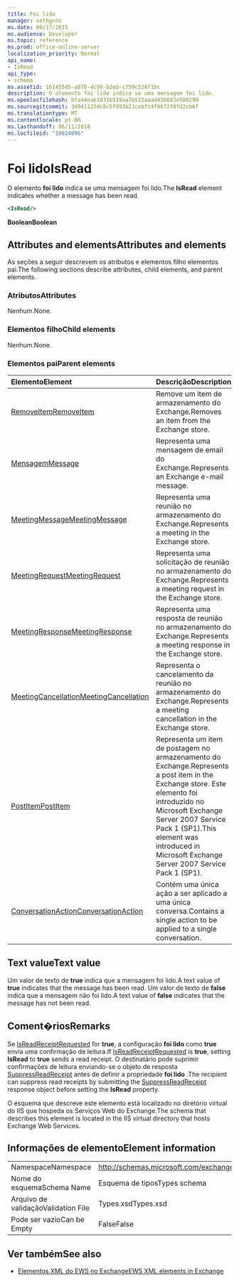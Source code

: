 ```yaml
---
title: Foi lido
manager: sethgros
ms.date: 09/17/2015
ms.audience: Developer
ms.topic: reference
ms.prod: office-online-server
localization_priority: Normal
api_name:
- IsRead
api_type:
- schema
ms.assetid: 161455d5-a870-4c99-b2eb-c759c538f1bc
description: O elemento foi lido indica se uma mensagem foi lido.
ms.openlocfilehash: bfa44eab1831b519aa7b515aaad456683e580299
ms.sourcegitcommit: 34041125dc8c5f993b21cebfc4f8b72f0fd2cb6f
ms.translationtype: MT
ms.contentlocale: pt-BR
ms.lasthandoff: 06/11/2018
ms.locfileid: "19824096"
---
```

# <a name="isread"></a><span data-ttu-id="57e09-103">Foi lido</span><span class="sxs-lookup"><span data-stu-id="57e09-103">IsRead</span></span>

<span data-ttu-id="57e09-104">O elemento **foi lido** indica se uma mensagem foi lido.</span><span class="sxs-lookup"><span data-stu-id="57e09-104">The **IsRead** element indicates whether a message has been read.</span></span> 
  
```XML
<IsRead/>
```

 <span data-ttu-id="57e09-105">**Boolean**</span><span class="sxs-lookup"><span data-stu-id="57e09-105">**Boolean**</span></span>
## <a name="attributes-and-elements"></a><span data-ttu-id="57e09-106">Attributes and elements</span><span class="sxs-lookup"><span data-stu-id="57e09-106">Attributes and elements</span></span>

<span data-ttu-id="57e09-107">As seções a seguir descrevem os atributos e elementos filho elementos pai.</span><span class="sxs-lookup"><span data-stu-id="57e09-107">The following sections describe attributes, child elements, and parent elements.</span></span>
  
### <a name="attributes"></a><span data-ttu-id="57e09-108">Atributos</span><span class="sxs-lookup"><span data-stu-id="57e09-108">Attributes</span></span>

<span data-ttu-id="57e09-109">Nenhum.</span><span class="sxs-lookup"><span data-stu-id="57e09-109">None.</span></span>
  
### <a name="child-elements"></a><span data-ttu-id="57e09-110">Elementos filho</span><span class="sxs-lookup"><span data-stu-id="57e09-110">Child elements</span></span>

<span data-ttu-id="57e09-111">Nenhum.</span><span class="sxs-lookup"><span data-stu-id="57e09-111">None.</span></span>
  
### <a name="parent-elements"></a><span data-ttu-id="57e09-112">Elementos pai</span><span class="sxs-lookup"><span data-stu-id="57e09-112">Parent elements</span></span>

|<span data-ttu-id="57e09-113">**Elemento**</span><span class="sxs-lookup"><span data-stu-id="57e09-113">**Element**</span></span>|<span data-ttu-id="57e09-114">**Descrição**</span><span class="sxs-lookup"><span data-stu-id="57e09-114">**Description**</span></span>|
|:-----|:-----|
|[<span data-ttu-id="57e09-115">RemoveItem</span><span class="sxs-lookup"><span data-stu-id="57e09-115">RemoveItem</span></span>](removeitem.md) <br/> |<span data-ttu-id="57e09-116">Remove um item de armazenamento do Exchange.</span><span class="sxs-lookup"><span data-stu-id="57e09-116">Removes an item from the Exchange store.</span></span>  <br/> |
|[<span data-ttu-id="57e09-117">Mensagem</span><span class="sxs-lookup"><span data-stu-id="57e09-117">Message</span></span>](message-ex15websvcsotherref.md) <br/> |<span data-ttu-id="57e09-118">Representa uma mensagem de email do Exchange.</span><span class="sxs-lookup"><span data-stu-id="57e09-118">Represents an Exchange e-mail message.</span></span>  <br/> |
|[<span data-ttu-id="57e09-119">MeetingMessage</span><span class="sxs-lookup"><span data-stu-id="57e09-119">MeetingMessage</span></span>](meetingmessage.md) <br/> |<span data-ttu-id="57e09-120">Representa uma reunião no armazenamento do Exchange.</span><span class="sxs-lookup"><span data-stu-id="57e09-120">Represents a meeting in the Exchange store.</span></span>  <br/> |
|[<span data-ttu-id="57e09-121">MeetingRequest</span><span class="sxs-lookup"><span data-stu-id="57e09-121">MeetingRequest</span></span>](meetingrequest.md) <br/> |<span data-ttu-id="57e09-122">Representa uma solicitação de reunião no armazenamento do Exchange.</span><span class="sxs-lookup"><span data-stu-id="57e09-122">Represents a meeting request in the Exchange store.</span></span>  <br/> |
|[<span data-ttu-id="57e09-123">MeetingResponse</span><span class="sxs-lookup"><span data-stu-id="57e09-123">MeetingResponse</span></span>](meetingresponse.md) <br/> |<span data-ttu-id="57e09-124">Representa uma resposta de reunião no armazenamento do Exchange.</span><span class="sxs-lookup"><span data-stu-id="57e09-124">Represents a meeting response in the Exchange store.</span></span>  <br/> |
|[<span data-ttu-id="57e09-125">MeetingCancellation</span><span class="sxs-lookup"><span data-stu-id="57e09-125">MeetingCancellation</span></span>](meetingcancellation.md) <br/> |<span data-ttu-id="57e09-126">Representa o cancelamento da reunião no armazenamento do Exchange.</span><span class="sxs-lookup"><span data-stu-id="57e09-126">Represents a meeting cancellation in the Exchange store.</span></span>  <br/> |
|[<span data-ttu-id="57e09-127">PostItem</span><span class="sxs-lookup"><span data-stu-id="57e09-127">PostItem</span></span>](postitem.md) <br/> |<span data-ttu-id="57e09-128">Representa um item de postagem no armazenamento do Exchange.</span><span class="sxs-lookup"><span data-stu-id="57e09-128">Represents a post item in the Exchange store.</span></span> <span data-ttu-id="57e09-129">Este elemento foi introduzido no Microsoft Exchange Server 2007 Service Pack 1 (SP1).</span><span class="sxs-lookup"><span data-stu-id="57e09-129">This element was introduced in Microsoft Exchange Server 2007 Service Pack 1 (SP1).</span></span>  <br/> |
|[<span data-ttu-id="57e09-130">ConversationAction</span><span class="sxs-lookup"><span data-stu-id="57e09-130">ConversationAction</span></span>](conversationaction.md) <br/> |<span data-ttu-id="57e09-131">Contém uma única ação a ser aplicado a uma única conversa.</span><span class="sxs-lookup"><span data-stu-id="57e09-131">Contains a single action to be applied to a single conversation.</span></span>  <br/> |
   
## <a name="text-value"></a><span data-ttu-id="57e09-132">Text value</span><span class="sxs-lookup"><span data-stu-id="57e09-132">Text value</span></span>

<span data-ttu-id="57e09-133">Um valor de texto de **true** indica que a mensagem foi lido.</span><span class="sxs-lookup"><span data-stu-id="57e09-133">A text value of **true** indicates that the message has been read.</span></span> <span data-ttu-id="57e09-134">Um valor de texto de **false** indica que a mensagem não foi lido.</span><span class="sxs-lookup"><span data-stu-id="57e09-134">A text value of **false** indicates that the message has not been read.</span></span> 
  
## <a name="remarks"></a><span data-ttu-id="57e09-135">Coment�rios</span><span class="sxs-lookup"><span data-stu-id="57e09-135">Remarks</span></span>

<span data-ttu-id="57e09-136">Se [IsReadReceiptRequested](isreadreceiptrequested.md) for **true**, a configuração **foi lido** como **true** envia uma confirmação de leitura.</span><span class="sxs-lookup"><span data-stu-id="57e09-136">If [IsReadReceiptRequested](isreadreceiptrequested.md) is **true**, setting **IsRead** to **true** sends a read receipt.</span></span> <span data-ttu-id="57e09-137">O destinatário pode suprimir confirmações de leitura enviando-se o objeto de resposta [SuppressReadReceipt](suppressreadreceipt.md) antes de definir a propriedade **foi lido** .</span><span class="sxs-lookup"><span data-stu-id="57e09-137">The recipient can suppress read receipts by submitting the [SuppressReadReceipt](suppressreadreceipt.md) response object before setting the **IsRead** property.</span></span> 
  
<span data-ttu-id="57e09-138">O esquema que descreve este elemento está localizado no diretório virtual do IIS que hospeda os Serviços Web do Exchange.</span><span class="sxs-lookup"><span data-stu-id="57e09-138">The schema that describes this element is located in the IIS virtual directory that hosts Exchange Web Services.</span></span>
  
## <a name="element-information"></a><span data-ttu-id="57e09-139">Informações de elemento</span><span class="sxs-lookup"><span data-stu-id="57e09-139">Element information</span></span>

|||
|:-----|:-----|
|<span data-ttu-id="57e09-140">Namespace</span><span class="sxs-lookup"><span data-stu-id="57e09-140">Namespace</span></span>  <br/> |http://schemas.microsoft.com/exchange/services/2006/types  <br/> |
|<span data-ttu-id="57e09-141">Nome do esquema</span><span class="sxs-lookup"><span data-stu-id="57e09-141">Schema Name</span></span>  <br/> |<span data-ttu-id="57e09-142">Esquema de tipos</span><span class="sxs-lookup"><span data-stu-id="57e09-142">Types schema</span></span>  <br/> |
|<span data-ttu-id="57e09-143">Arquivo de validação</span><span class="sxs-lookup"><span data-stu-id="57e09-143">Validation File</span></span>  <br/> |<span data-ttu-id="57e09-144">Types.xsd</span><span class="sxs-lookup"><span data-stu-id="57e09-144">Types.xsd</span></span>  <br/> |
|<span data-ttu-id="57e09-145">Pode ser vazio</span><span class="sxs-lookup"><span data-stu-id="57e09-145">Can be Empty</span></span>  <br/> |<span data-ttu-id="57e09-146">False</span><span class="sxs-lookup"><span data-stu-id="57e09-146">False</span></span>  <br/> |
   
## <a name="see-also"></a><span data-ttu-id="57e09-147">Ver também</span><span class="sxs-lookup"><span data-stu-id="57e09-147">See also</span></span>



- [<span data-ttu-id="57e09-148">Elementos XML do EWS no Exchange</span><span class="sxs-lookup"><span data-stu-id="57e09-148">EWS XML elements in Exchange</span></span>](ews-xml-elements-in-exchange.md)

